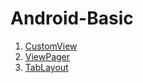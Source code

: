 # Android-Basic

1. [CustomView](https://github.com/winfredzen/Android-Basic/blob/master/001_CustomView.md)
2. [ViewPager](https://github.com/winfredzen/Android-Basic/blob/master/002_ViewPager.md)
3. [TabLayout](https://github.com/winfredzen/Android-Basic/blob/master/003_TabLayout.md)
